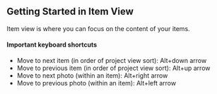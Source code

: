 ## Getting Started in Item View

Item view is where you can focus on the content of your items. 

#### Important keyboard shortcuts

* Move to next item \(in order of project view sort\): Alt+down arrow
* Move to previous item \(in order of project view sort\): Alt+up arrow
* Move to next photo \(within an item\): Alt+right arrow
* Move to previous photo \(within an item\): Alt+left arrow





